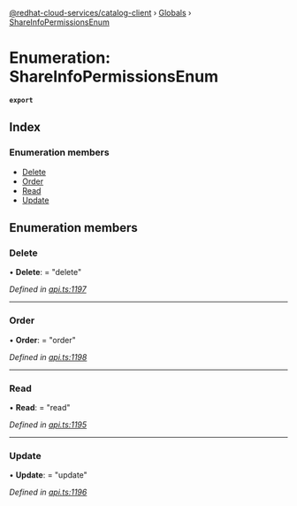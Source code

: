 [@redhat-cloud-services/catalog-client](../README.md) › [Globals](../globals.md) › [ShareInfoPermissionsEnum](shareinfopermissionsenum.md)

# Enumeration: ShareInfoPermissionsEnum

**`export`** 

## Index

### Enumeration members

* [Delete](shareinfopermissionsenum.md#delete)
* [Order](shareinfopermissionsenum.md#order)
* [Read](shareinfopermissionsenum.md#read)
* [Update](shareinfopermissionsenum.md#update)

## Enumeration members

###  Delete

• **Delete**: = "delete"

*Defined in [api.ts:1197](https://github.com/RedHatInsights/javascript-clients/blob/master/packages/catalog/api.ts#L1197)*

___

###  Order

• **Order**: = "order"

*Defined in [api.ts:1198](https://github.com/RedHatInsights/javascript-clients/blob/master/packages/catalog/api.ts#L1198)*

___

###  Read

• **Read**: = "read"

*Defined in [api.ts:1195](https://github.com/RedHatInsights/javascript-clients/blob/master/packages/catalog/api.ts#L1195)*

___

###  Update

• **Update**: = "update"

*Defined in [api.ts:1196](https://github.com/RedHatInsights/javascript-clients/blob/master/packages/catalog/api.ts#L1196)*
